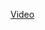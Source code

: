 [Video](https://github.com/fgrabowski/cyberumbrella/assets/72566779/b0398dae-aa08-4055-84dc-aa76a0b50bc3)

